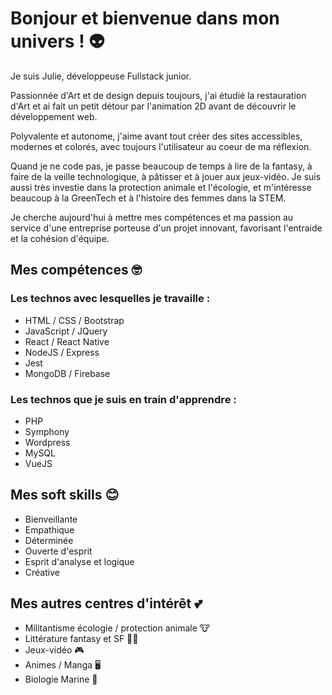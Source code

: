 # Bonjour et bienvenue dans mon univers ! 👽

Je suis Julie, développeuse Fullstack junior.
 
Passionnée d'Art et de design depuis toujours, j'ai étudié la restauration d'Art et ai fait un petit détour par l'animation 2D avant de découvrir le développement web.

Polyvalente et autonome, j'aime avant tout créer des sites accessibles, modernes et colorés, avec toujours l'utilisateur au coeur de ma réflexion.

Quand je ne code pas, je passe beaucoup de temps à lire de la fantasy, à faire de la veille technologique, à pâtisser et à jouer aux jeux-vidéo. Je suis aussi très investie dans la protection animale et l'écologie, et m'intéresse beaucoup à la GreenTech et à l'histoire des femmes dans la STEM.

Je cherche aujourd'hui à mettre mes compétences et ma passion au service d'une entreprise porteuse d'un projet innovant, favorisant l'entraide et la cohésion d'équipe.

## Mes compétences 🤓 

### Les technos avec lesquelles je travaille :

  - HTML / CSS / Bootstrap
  - JavaScript / JQuery
  - React / React Native 
  - NodeJS / Express
  - Jest
  - MongoDB / Firebase
  
 ### Les technos que je suis en train d'apprendre :
 
  - PHP 
  - Symphony
  - Wordpress
  - MySQL
  - VueJS
  
## Mes soft skills 😊 

  - Bienveillante
  - Empathique
  - Déterminée
  - Ouverte d'esprit
  - Esprit d'analyse et logique
  - Créative
  
## Mes autres centres d'intérêt 💕 

  - Militantisme écologie / protection animale 🐮
  - Littérature fantasy et SF 🧙‍♂️
  - Jeux-vidéo 🎮
  - Animes / Manga 🖥
  - Biologie Marine 🐋

<!--
**julie-p/julie-p** is a ✨ _special_ ✨ repository because its `README.md` (this file) appears on your GitHub profile.

Here are some ideas to get you started:

- 🔭 I’m currently working on ...
- 🌱 I’m currently learning ...
- 👯 I’m looking to collaborate on ...
- 🤔 I’m looking for help with ...
- 💬 Ask me about ...
- 📫 How to reach me: ...
- 😄 Pronouns: ...
- ⚡ Fun fact: ...
-->
